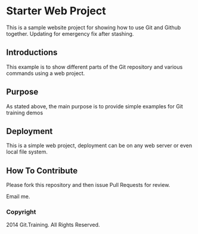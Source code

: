 # Starter Web Project

This is a sample website project for showing how to use Git and Github together.
Updating for emergency fix after stashing.

## Introductions

This example is to show different parts of the Git repository and various commands using a web project.

## Purpose

As stated above, the main purpose is to provide simple examples for Git training demos

## Deployment

This is a simple web project, deployment can be on any web server or even local file system.

## How To Contribute

Please fork this repository and then issue Pull Requests for review.

Email me.

### Copyright

2014 Git.Training.  All Rights Reserved.